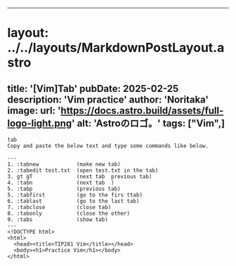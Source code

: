 
---
# layout: ../../layouts/MarkdownPostLayout.astro
title: '[Vim]Tab'
pubDate: 2025-02-25
description: 'Vim practice'
author: 'Noritaka'
image:
    url: 'https://docs.astro.build/assets/full-logo-light.png'
    alt: 'Astroのロゴ。'
tags: ["Vim",]
---

```
tab
Copy and paste the below text and type some commands like below.

---
1. :tabnew            (make new tab)
2. :tabedit test.txt  (open test.txt in the tab)
3. gt gT              (next tab  previous tab)
4. :tabn              (next tab  )
5. :tabp              (previous tab)
5. :tabfirst          (go to the firs ttab)
6. :tablast           (go to the last tab)
7. :tabclose          (close tab)
8. :tabonly           (close the other)
9. :tabs              (show tab)
---
<!DOCTYPE html>
<html>
  <head><title>TIP281 Vim</title></head>
  <body><h1>Practice Vim</h1></body>
</html>
```
